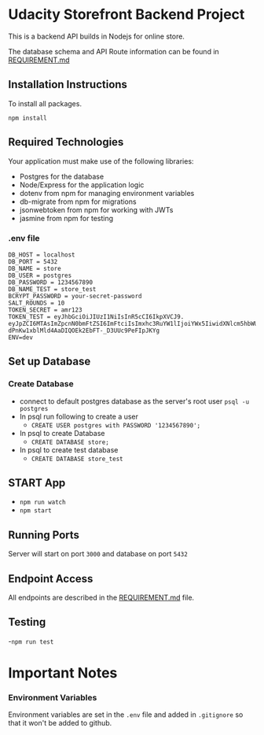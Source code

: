 # Udacity Storefront Backend Project

This is a backend API builds in Nodejs for online store.

The database schema and API Route information can be found in [REQUIREMENT.md](REQUIREMENTS.md)

## Installation Instructions
To install all packages.

`npm install`

## Required Technologies

Your application must make use of the following libraries:

- Postgres for the database
- Node/Express for the application logic
- dotenv from npm for managing environment variables
- db-migrate from npm for migrations
- jsonwebtoken from npm for working with JWTs
- jasmine from npm for testing

### .env file

```
DB_HOST = localhost
DB_PORT = 5432
DB_NAME = store
DB_USER = postgres
DB_PASSWORD = 1234567890
DB_NAME_TEST = store_test
BCRYPT_PASSWORD = your-secret-password
SALT_ROUNDS = 10
TOKEN_SECRET = amr123
TOKEN_TEST = eyJhbGciOiJIUzI1NiIsInR5cCI6IkpXVCJ9.
eyJpZCI6MTAsImZpcnN0bmFtZSI6ImFtciIsImxhc3RuYW1lIjoiYWx5IiwidXNlcm5hbWUiOiJhbXIiLCJwYXNzd29yZCI6IiQyYiQxMCRTRlEub0xxQkJCckxRMG5PWlhrbzNPYUlEOGttUEVZVE5oNzlDd1I3T2E3dHhmaGVEN21VNiIsImlhdCI6MTY0NDU5OTI5Mn0.
dPnKw1xblMld4AaDIQOEk2EbFT-_D3UUc9PeFIpJKYg
ENV=dev
```

## Set up Database
### Create Database

- connect to default postgres database as the server's root user `psql -u postgres`
- In psql run following to create a user
    - `CREATE USER postgres with PASSWORD '1234567890';`
- In psql to create Database
    - `CREATE DATABASE store;`
- In psql to create test database
    - `CREATE DATABASE store_test`

## START App
- `npm run watch`
- `npm start`

## Running Ports

Server will start on port `3000` and database on port `5432`

## Endpoint Access
All endpoints are described in the [REQUIREMENT.md](REQUIREMENTS.md) file. 

## Testing

-`npm run test`


# Important Notes 

### Environment Variables
Environment variables are set in the `.env` file and added in `.gitignore` so that it won't be added to github.